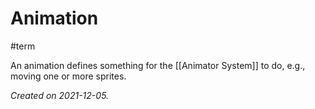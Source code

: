 # Animation
#term

An animation defines something for the [[Animator System]] to do, e.g., moving one or more sprites.

_Created on 2021-12-05._